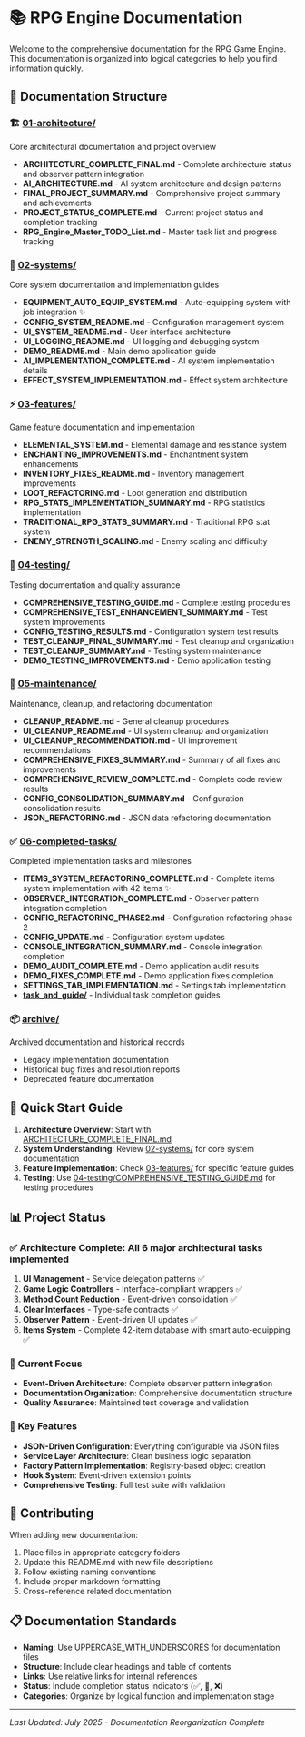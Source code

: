 # 📚 RPG Engine Documentation

Welcome to the comprehensive documentation for the RPG Game Engine. This documentation is organized into logical categories to help you find information quickly.

## 📁 Documentation Structure

### 🏗️ [01-architecture/](./01-architecture/)
Core architectural documentation and project overview
- **ARCHITECTURE_COMPLETE_FINAL.md** - Complete architecture status and observer pattern integration
- **AI_ARCHITECTURE.md** - AI system architecture and design patterns
- **FINAL_PROJECT_SUMMARY.md** - Comprehensive project summary and achievements
- **PROJECT_STATUS_COMPLETE.md** - Current project status and completion tracking
- **RPG_Engine_Master_TODO_List.md** - Master task list and progress tracking

### 🔧 [02-systems/](./02-systems/)
Core system documentation and implementation guides
- **EQUIPMENT_AUTO_EQUIP_SYSTEM.md** - Auto-equipping system with job integration ✨
- **CONFIG_SYSTEM_README.md** - Configuration management system
- **UI_SYSTEM_README.md** - User interface architecture
- **UI_LOGGING_README.md** - UI logging and debugging system
- **DEMO_README.md** - Main demo application guide
- **AI_IMPLEMENTATION_COMPLETE.md** - AI system implementation details
- **EFFECT_SYSTEM_IMPLEMENTATION.md** - Effect system architecture

### ⚡ [03-features/](./03-features/)
Game feature documentation and implementation
- **ELEMENTAL_SYSTEM.md** - Elemental damage and resistance system
- **ENCHANTING_IMPROVEMENTS.md** - Enchantment system enhancements
- **INVENTORY_FIXES_README.md** - Inventory management improvements
- **LOOT_REFACTORING.md** - Loot generation and distribution
- **RPG_STATS_IMPLEMENTATION_SUMMARY.md** - RPG statistics implementation
- **TRADITIONAL_RPG_STATS_SUMMARY.md** - Traditional RPG stat system
- **ENEMY_STRENGTH_SCALING.md** - Enemy scaling and difficulty

### 🧪 [04-testing/](./04-testing/)
Testing documentation and quality assurance
- **COMPREHENSIVE_TESTING_GUIDE.md** - Complete testing procedures
- **COMPREHENSIVE_TEST_ENHANCEMENT_SUMMARY.md** - Test system improvements
- **CONFIG_TESTING_RESULTS.md** - Configuration system test results
- **TEST_CLEANUP_FINAL_SUMMARY.md** - Test cleanup and organization
- **TEST_CLEANUP_SUMMARY.md** - Testing system maintenance
- **DEMO_TESTING_IMPROVEMENTS.md** - Demo application testing

### 🔧 [05-maintenance/](./05-maintenance/)
Maintenance, cleanup, and refactoring documentation
- **CLEANUP_README.md** - General cleanup procedures
- **UI_CLEANUP_README.md** - UI system cleanup and organization
- **UI_CLEANUP_RECOMMENDATION.md** - UI improvement recommendations
- **COMPREHENSIVE_FIXES_SUMMARY.md** - Summary of all fixes and improvements
- **COMPREHENSIVE_REVIEW_COMPLETE.md** - Complete code review results
- **CONFIG_CONSOLIDATION_SUMMARY.md** - Configuration consolidation results
- **JSON_REFACTORING.md** - JSON data refactoring documentation

### ✅ [06-completed-tasks/](./06-completed-tasks/)
Completed implementation tasks and milestones
- **ITEMS_SYSTEM_REFACTORING_COMPLETE.md** - Complete items system implementation with 42 items ✨
- **OBSERVER_INTEGRATION_COMPLETE.md** - Observer pattern integration completion
- **CONFIG_REFACTORING_PHASE2.md** - Configuration refactoring phase 2
- **CONFIG_UPDATE.md** - Configuration system updates
- **CONSOLE_INTEGRATION_SUMMARY.md** - Console integration completion
- **DEMO_AUDIT_COMPLETE.md** - Demo application audit results
- **DEMO_FIXES_COMPLETE.md** - Demo application fixes completion
- **SETTINGS_TAB_IMPLEMENTATION.md** - Settings tab implementation
- **[task_and_guide/](./06-completed-tasks/task_and_guide/)** - Individual task completion guides

### 📦 [archive/](./archive/)
Archived documentation and historical records
- Legacy implementation documentation
- Historical bug fixes and resolution reports
- Deprecated feature documentation

## 🚀 Quick Start Guide

1. **Architecture Overview**: Start with [ARCHITECTURE_COMPLETE_FINAL.md](./01-architecture/ARCHITECTURE_COMPLETE_FINAL.md)
2. **System Understanding**: Review [02-systems/](./02-systems/) for core system documentation
3. **Feature Implementation**: Check [03-features/](./03-features/) for specific feature guides
4. **Testing**: Use [04-testing/COMPREHENSIVE_TESTING_GUIDE.md](./04-testing/COMPREHENSIVE_TESTING_GUIDE.md) for testing procedures

## 📊 Project Status

### ✅ **Architecture Complete**: All 6 major architectural tasks implemented
1. **UI Management** - Service delegation patterns ✅
2. **Game Logic Controllers** - Interface-compliant wrappers ✅  
3. **Method Count Reduction** - Event-driven consolidation ✅
4. **Clear Interfaces** - Type-safe contracts ✅
5. **Observer Pattern** - Event-driven UI updates ✅
6. **Items System** - Complete 42-item database with smart auto-equipping ✅

### 🎯 **Current Focus**
- **Event-Driven Architecture**: Complete observer pattern integration
- **Documentation Organization**: Comprehensive documentation structure
- **Quality Assurance**: Maintained test coverage and validation

### 🔧 **Key Features**
- **JSON-Driven Configuration**: Everything configurable via JSON files
- **Service Layer Architecture**: Clean business logic separation
- **Factory Pattern Implementation**: Registry-based object creation
- **Hook System**: Event-driven extension points
- **Comprehensive Testing**: Full test suite with validation

## 🤝 Contributing

When adding new documentation:
1. Place files in appropriate category folders
2. Update this README.md with new file descriptions
3. Follow existing naming conventions
4. Include proper markdown formatting
5. Cross-reference related documentation

## 📋 Documentation Standards

- **Naming**: Use UPPERCASE_WITH_UNDERSCORES for documentation files
- **Structure**: Include clear headings and table of contents
- **Links**: Use relative links for internal references
- **Status**: Include completion status indicators (✅, 🔄, ❌)
- **Categories**: Organize by logical function and implementation stage

---

*Last Updated: July 2025 - Documentation Reorganization Complete*
